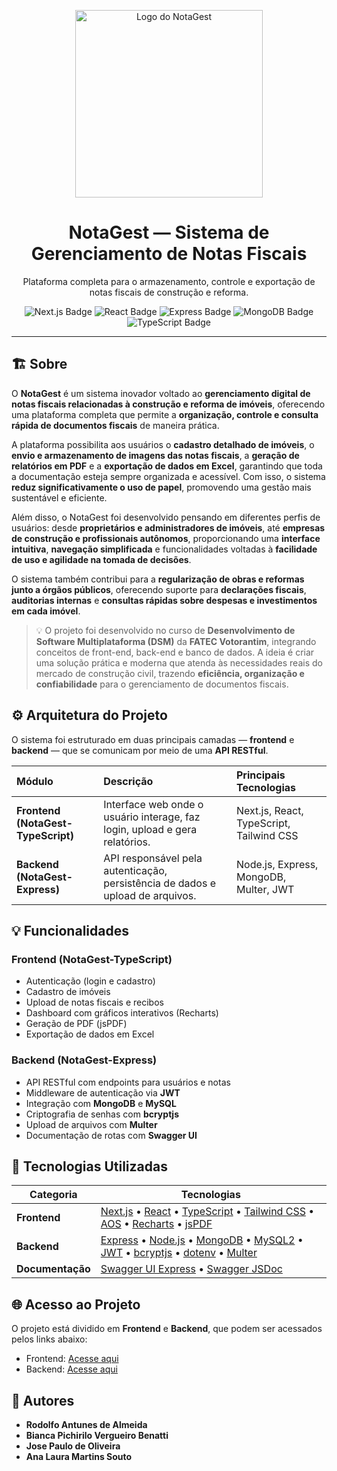 <p align="center">
  <img src="https://i.postimg.cc/BtBpc5HY/logo-notagest.png" alt="Logo do NotaGest" width="300"/>
</p>

<h1 align="center">NotaGest — Sistema de Gerenciamento de Notas Fiscais</h1>

<p align="center">
  Plataforma completa para o armazenamento, controle e exportação de notas fiscais de construção e reforma.
</p>

<p align="center">
  <img src="https://img.shields.io/badge/Next.js-15.2.4-4CAF50?style=flat&logo=next.js" alt="Next.js Badge"/>
  <img src="https://img.shields.io/badge/React-18.2.0-61DAFB?style=flat&logo=react&logoColor=white" alt="React Badge"/>
  <img src="https://img.shields.io/badge/Express-5.1.0-4CAF50?style=flat&logo=express" alt="Express Badge"/>
  <img src="https://img.shields.io/badge/MongoDB-8.18.1-4DB33D?style=flat&logo=mongodb" alt="MongoDB Badge"/>
  <img src="https://img.shields.io/badge/TypeScript-5.8.3-3178C6?style=flat&logo=typescript" alt="TypeScript Badge"/>
</p>

---
## 🏗️ Sobre

O **NotaGest** é um sistema inovador voltado ao **gerenciamento digital de notas fiscais relacionadas à construção e reforma de imóveis**, oferecendo uma plataforma completa que permite a **organização, controle e consulta rápida de documentos fiscais** de maneira prática.  

A plataforma possibilita aos usuários o **cadastro detalhado de imóveis**, o **envio e armazenamento de imagens das notas fiscais**, a **geração de relatórios em PDF** e a **exportação de dados em Excel**, garantindo que toda a documentação esteja sempre organizada e acessível. Com isso, o sistema **reduz significativamente o uso de papel**, promovendo uma gestão mais sustentável e eficiente.  

Além disso, o NotaGest foi desenvolvido pensando em diferentes perfis de usuários: desde **proprietários e administradores de imóveis**, até **empresas de construção e profissionais autônomos**, proporcionando uma **interface intuitiva**, **navegação simplificada** e funcionalidades voltadas à **facilidade de uso e agilidade na tomada de decisões**.  

O sistema também contribui para a **regularização de obras e reformas junto a órgãos públicos**, oferecendo suporte para **declarações fiscais**, **auditorias internas** e **consultas rápidas sobre despesas e investimentos em cada imóvel**.  

> 💡 O projeto foi desenvolvido no curso de **Desenvolvimento de Software Multiplataforma (DSM)** da **FATEC Votorantim**, integrando conceitos de front-end, back-end e banco de dados. A ideia é criar uma solução prática e moderna que atenda às necessidades reais do mercado de construção civil, trazendo **eficiência, organização e confiabilidade** para o gerenciamento de documentos fiscais.




## ⚙️ Arquitetura do Projeto

O sistema foi estruturado em duas principais camadas — **frontend** e **backend** — que se comunicam por meio de uma **API RESTful**.

| Módulo | Descrição | Principais Tecnologias |
|:--------|:-----------|:------------------------|
| **Frontend (NotaGest-TypeScript)** | Interface web onde o usuário interage, faz login, upload e gera relatórios. | Next.js, React, TypeScript, Tailwind CSS |
| **Backend (NotaGest-Express)** | API responsável pela autenticação, persistência de dados e upload de arquivos. | Node.js, Express, MongoDB, Multer, JWT |



## 💡 Funcionalidades

### Frontend (NotaGest-TypeScript)
- Autenticação (login e cadastro)
- Cadastro de imóveis
- Upload de notas fiscais e recibos
- Dashboard com gráficos interativos (Recharts)
- Geração de PDF (jsPDF)
- Exportação de dados em Excel

### Backend (NotaGest-Express)
- API RESTful com endpoints para usuários e notas
- Middleware de autenticação via **JWT**
- Integração com **MongoDB** e **MySQL**
- Criptografia de senhas com **bcryptjs**
- Upload de arquivos com **Multer**
- Documentação de rotas com **Swagger UI**


## 🧩 Tecnologias Utilizadas

| Categoria | Tecnologias |
|------------|--------------|
| **Frontend** | [Next.js](https://nextjs.org) • [React](https://react.dev) • [TypeScript](https://www.typescriptlang.org) • [Tailwind CSS](https://tailwindcss.com) • [AOS](https://michalsnik.github.io/aos/) • [Recharts](https://recharts.org) • [jsPDF](https://github.com/parallax/jsPDF) |
| **Backend** | [Express](https://expressjs.com) • [Node.js](https://nodejs.org) • [MongoDB](https://www.mongodb.com) • [MySQL2](https://www.npmjs.com/package/mysql2) • [JWT](https://jwt.io) • [bcryptjs](https://www.npmjs.com/package/bcryptjs) • [dotenv](https://www.npmjs.com/package/dotenv) • [Multer](https://www.npmjs.com/package/multer) |
| **Documentação** | [Swagger UI Express](https://www.npmjs.com/package/swagger-ui-express) • [Swagger JSDoc](https://www.npmjs.com/package/swagger-jsdoc) |



## 🌐 Acesso ao Projeto

O projeto está dividido em **Frontend** e **Backend**, que podem ser acessados pelos links abaixo:  

- Frontend: [Acesse aqui](https://nota-gest-frontend.vercel.app/)  
- Backend: [Acesse aqui](https://notagest-0o2r.onrender.com/)  

## 🔹 Autores

- **Rodolfo Antunes de Almeida**  
- **Bianca Pichirilo Vergueiro Benatti**  
- **Jose Paulo de Oliveira**  
- **Ana Laura Martins Souto**
